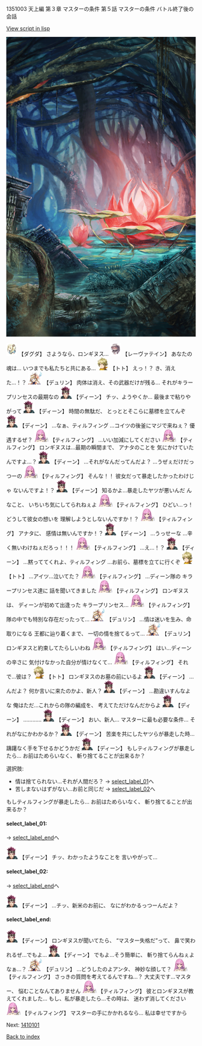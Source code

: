 1351003 天上編 第３章 マスターの条件 第５話 マスターの条件 バトル終了後の会話

[View script in lisp](../scripts/1351003.txt)

![bog.png](../images/backgrounds/bog.png)

<img src="../images/units/200611.png" alt="200611.png" height="34"/>
【ダグダ】
さようなら、ロンギヌス…

<img src="../images/units/100221.png" alt="100221.png" height="34"/>
【レーヴァテイン】
あなたの魂は…
いつまでも私たちと共にある…

<img src="../images/units/4.png" alt="4.png" height="34"/>
【トト】
えっ！？
き、消えた…！？

<img src="../images/units/0.png" alt="0.png" height="34"/>
【デュリン】
肉体は消え、その武器だけが残る…
それがキラープリンセスの最期なの

<img src="../images/units/6.png" alt="6.png" height="34"/>
【ディーン】
チッ、ようやくか…
最後まで粘りやがって

<img src="../images/units/6.png" alt="6.png" height="34"/>
【ディーン】
時間の無駄だ、
とっととそこらに墓標を立てんぞ

<img src="../images/units/6.png" alt="6.png" height="34"/>
【ディーン】
…なぁ、ティルフィング
…コイツの後釜にマジで来ねぇ？
優遇するぜ？

<img src="../images/units/24.png" alt="24.png" height="34"/>
【ティルフィング】
…いい加減にしてください

<img src="../images/units/24.png" alt="24.png" height="34"/>
【ティルフィング】
ロンギヌスは…最期の瞬間まで、
アナタのことを
気にかけていたんですよ…？

<img src="../images/units/6.png" alt="6.png" height="34"/>
【ディーン】
…それがなんだってんだよ？
…うぜぇだけだっつーの

<img src="../images/units/24.png" alt="24.png" height="34"/>
【ティルフィング】
そんな！！
彼女だって暴走したかったわけじゃ
ないんですよ！？

<img src="../images/units/6.png" alt="6.png" height="34"/>
【ディーン】
知るかよ…暴走したヤツが悪いんだ
んなこと、
いちいち気にしてられねぇよ

<img src="../images/units/24.png" alt="24.png" height="34"/>
【ティルフィング】
ひどい…っ！
どうして彼女の想いを
理解しようとしないんですか！？

<img src="../images/units/24.png" alt="24.png" height="34"/>
【ティルフィング】
アナタに、
感情は無いんですか！？

<img src="../images/units/6.png" alt="6.png" height="34"/>
【ディーン】
…うっせーな
…辛く無いわけねぇだろっ！！！

<img src="../images/units/24.png" alt="24.png" height="34"/>
【ティルフィング】
…え…！？

<img src="../images/units/6.png" alt="6.png" height="34"/>
【ディーン】
…黙っててくれよ、ティルフィング
…お前ら、墓標を立てに行くぞ

<img src="../images/units/4.png" alt="4.png" height="34"/>
【トト】
…アイツ…泣いてた？

<img src="../images/units/24.png" alt="24.png" height="34"/>
【ティルフィング】
…ディーン隊の
キラープリンセス達に
話を聞いてきました

<img src="../images/units/24.png" alt="24.png" height="34"/>
【ティルフィング】
ロンギヌスは、
ディーンが初めて出逢った
キラープリンセス…

<img src="../images/units/24.png" alt="24.png" height="34"/>
【ティルフィング】
隊の中でも特別な存在だったって…

<img src="../images/units/0.png" alt="0.png" height="34"/>
【デュリン】
…情は迷いを生み、命取りになる
王都に辿り着くまで、
一切の情を捨てるって…

<img src="../images/units/0.png" alt="0.png" height="34"/>
【デュリン】
ロンギヌスと約束してたらしいわね

<img src="../images/units/24.png" alt="24.png" height="34"/>
【ティルフィング】
はい…ディーンの辛さに
気付けなかった自分が情けなくて…

<img src="../images/units/24.png" alt="24.png" height="34"/>
【ティルフィング】
それで…彼は？

<img src="../images/units/4.png" alt="4.png" height="34"/>
【トト】
ロンギヌスのお墓の前にいるよ

<img src="../images/units/6.png" alt="6.png" height="34"/>
【ディーン】
…んだよ？
何か言いに来たのかよ、新人？

<img src="../images/units/6.png" alt="6.png" height="34"/>
【ディーン】
…勘違いすんなよな
俺はただ…これからの隊の編成を、
考えてただけなんだからよ

<img src="../images/units/6.png" alt="6.png" height="34"/>
【ディーン】
…………

<img src="../images/units/6.png" alt="6.png" height="34"/>
【ディーン】
おい、新人…
マスターに最も必要な条件…
それがなにかわかるか？

<img src="../images/units/6.png" alt="6.png" height="34"/>
【ディーン】
苦楽を共にしたヤツらが暴走した時…
躊躇なく手を下せるかどうかだ

<img src="../images/units/6.png" alt="6.png" height="34"/>
【ディーン】
もしティルフィングが暴走したら…
お前はためらいなく、
斬り捨てることが出来るか？

選択肢:
- 情は捨てられない…それが人間だろ？ → [select_label_01](#select_label_01)へ
- 苦しまないはずがない…お前と同じだ → [select_label_02](#select_label_02)へ

もしティルフィングが暴走したら…
お前はためらいなく、
斬り捨てることが出来るか？

#### select_label_01:
 → [select_label_end](#select_label_end)へ

<img src="../images/units/6.png" alt="6.png" height="34"/>
【ディーン】
チッ、わかったようなことを
言いやがって…

#### select_label_02:
 → [select_label_end](#select_label_end)へ

<img src="../images/units/6.png" alt="6.png" height="34"/>
【ディーン】
…チッ、新米のお前に、
なにがわかるっつーんだよ？

#### select_label_end:

<img src="../images/units/6.png" alt="6.png" height="34"/>
【ディーン】
ロンギヌスが聞いてたら、
“マスター失格だ”って、
鼻で笑われるぜ…でもよ…

<img src="../images/units/6.png" alt="6.png" height="34"/>
【ディーン】
でもよ…そう簡単に、
斬り捨てらんねぇよなぁ…？

<img src="../images/units/0.png" alt="0.png" height="34"/>
【デュリン】
…どうしたのよアンタ、
神妙な顔して？

<img src="../images/units/24.png" alt="24.png" height="34"/>
【ティルフィング】
さっきの質問を考えてるんですね…？
大丈夫です…マスター、
悩むことなんてありません

<img src="../images/units/24.png" alt="24.png" height="34"/>
【ティルフィング】
彼とロンギヌスが教えてくれました…
もし、私が暴走したら…その時は、
迷わず消してください

<img src="../images/units/24.png" alt="24.png" height="34"/>
【ティルフィング】
マスターの手にかかれるなら…
私は幸せですから

Next: [1410101](1410101.md)

[Back to index](index.md)
